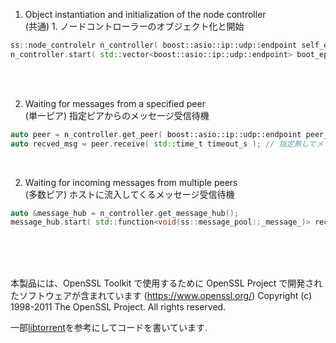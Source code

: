 1. Object instantiation and initialization of the node controller <br>
(共通) 1. ノードコントローラーのオブジェクト化と開始
```cpp
ss::node_controlelr n_controller( boost::asio::ip::udp::endpoint self_endpoint, std::shared_ptr<boost::asio::io_context> io_context );
n_controller.start( std::vector<boost::asio::ip::udp::endpoint> boot_eps ); // 既知のノードをブートノードとして幾つか(>0)与える
```

<br><br>

2. Waiting for messages from a specified peer <br>
(単一ピア) 指定ピアからのメッセージ受信待機
```cpp
auto peer = n_controller.get_peer( boost::asio::ip::udp::endpoint peer_udp_endpoint );
auto recved_msg = peer.receive( std::time_t timeout_s ); // 指定無しでメッセージが到着するまでブロッキング
```

<br>

2. Waiting for incoming messages from multiple peers <br>
(多数ピア) ホストに流入してくるメッセージ受信待機
```cpp
auto &message_hub = n_controller.get_message_hub();
message_hub.start( std::function<void(ss::message_pool::_message_)> receive_handler );
```


<br><br><br>

本製品には、OpenSSL Toolkit で使用するために OpenSSL Project で開発されたソフトウェアが含まれています (https://www.openssl.org/)
Copyright (c) 1998-2011 The OpenSSL Project. All rights reserved.

一部<a href="https://github.com/arvidn/libtorrent">libtorrent</a>を参考にしてコードを書いています.
